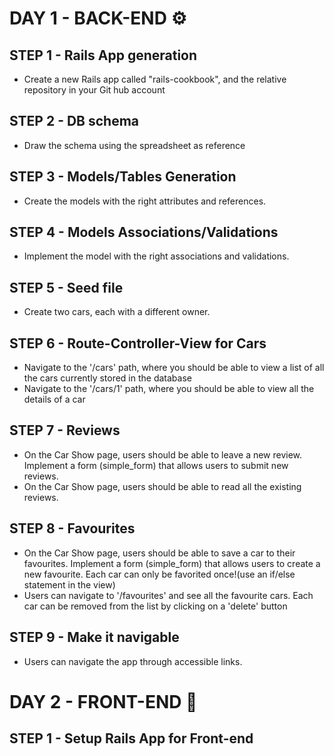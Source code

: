 # DAY 1 - BACK-END ⚙️

## STEP 1 - Rails App generation
- Create a new Rails app called "rails-cookbook", and the relative repository in your Git hub account

## STEP 2 - DB schema
- Draw the schema using the spreadsheet as reference

## STEP 3 - Models/Tables Generation
- Create the models with the right attributes and references.

## STEP 4 - Models Associations/Validations
- Implement the model with the right associations and validations.

## STEP 5 - Seed file
- Create two cars, each with a different owner.

## STEP 6 - Route-Controller-View for Cars
- Navigate to the '/cars' path, where you should be able to view a list of all the cars currently stored in the database
- Navigate to the '/cars/1' path, where you should be able to view all the details of a car

## STEP 7 - Reviews
- On the Car Show page, users should be able to leave a new review.
  Implement a form (simple_form) that allows users to submit new reviews.
- On the Car Show page, users should be able to read all the existing reviews.

## STEP 8 - Favourites
- On the Car Show page, users should be able to save a car to their favourites.
  Implement a form (simple_form) that allows users to create a new favourite.
  Each car can only be favorited once!(use an if/else statement in the view)
- Users can navigate to '/favourites' and see all the favourite cars.
  Each car can be removed from the list by clicking on a 'delete' button

## STEP 9 - Make it navigable
- Users can navigate the app through accessible links.



# DAY 2 - FRONT-END 🎨

## STEP 1 - Setup Rails App for Front-end
